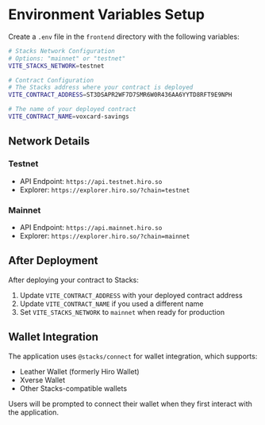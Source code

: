 # Environment Variables Setup

Create a `.env` file in the `frontend` directory with the following variables:

```bash
# Stacks Network Configuration
# Options: "mainnet" or "testnet"
VITE_STACKS_NETWORK=testnet

# Contract Configuration
# The Stacks address where your contract is deployed
VITE_CONTRACT_ADDRESS=ST3DSAPR2WF7D7SMR6W0R436AA6YYTD8RFT9E9NPH

# The name of your deployed contract
VITE_CONTRACT_NAME=voxcard-savings
```

## Network Details

### Testnet
- API Endpoint: `https://api.testnet.hiro.so`
- Explorer: `https://explorer.hiro.so/?chain=testnet`

### Mainnet
- API Endpoint: `https://api.mainnet.hiro.so`
- Explorer: `https://explorer.hiro.so/?chain=mainnet`

## After Deployment

After deploying your contract to Stacks:
1. Update `VITE_CONTRACT_ADDRESS` with your deployed contract address
2. Update `VITE_CONTRACT_NAME` if you used a different name
3. Set `VITE_STACKS_NETWORK` to `mainnet` when ready for production

## Wallet Integration

The application uses `@stacks/connect` for wallet integration, which supports:
- Leather Wallet (formerly Hiro Wallet)
- Xverse Wallet
- Other Stacks-compatible wallets

Users will be prompted to connect their wallet when they first interact with the application.

